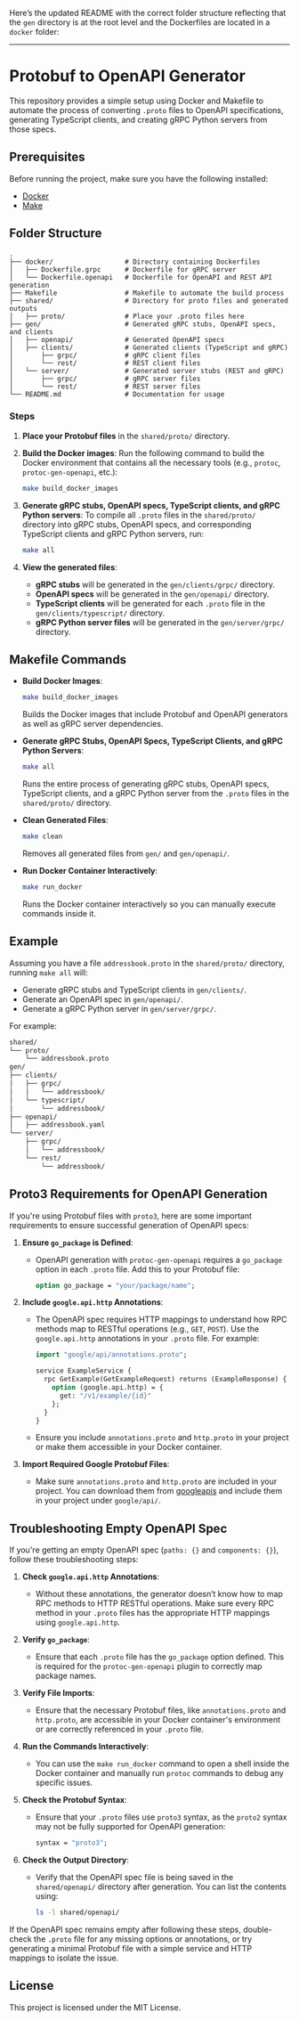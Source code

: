 Here’s the updated README with the correct folder structure reflecting that the `gen` directory is at the root level and the Dockerfiles are located in a `docker` folder:

---

# Protobuf to OpenAPI Generator

This repository provides a simple setup using Docker and Makefile to automate the process of converting `.proto` files to OpenAPI specifications, generating TypeScript clients, and creating gRPC Python servers from those specs.

## Prerequisites

Before running the project, make sure you have the following installed:

- [Docker](https://www.docker.com/get-started)
- [Make](https://www.gnu.org/software/make/)

## Folder Structure

```
.
├── docker/                  # Directory containing Dockerfiles
│   ├── Dockerfile.grpc      # Dockerfile for gRPC server
│   └── Dockerfile.openapi   # Dockerfile for OpenAPI and REST API generation
├── Makefile                 # Makefile to automate the build process
├── shared/                  # Directory for proto files and generated outputs
│   ├── proto/               # Place your .proto files here
├── gen/                     # Generated gRPC stubs, OpenAPI specs, and clients
│   ├── openapi/             # Generated OpenAPI specs
│   ├── clients/             # Generated clients (TypeScript and gRPC)
│       ├── grpc/            # gRPC client files
│       └── rest/            # REST client files
│   └── server/              # Generated server stubs (REST and gRPC)
│       ├── grpc/            # gRPC server files
│       └── rest/            # REST server files
└── README.md                # Documentation for usage
```

### Steps

1. **Place your Protobuf files** in the `shared/proto/` directory.

2. **Build the Docker images**:
   Run the following command to build the Docker environment that contains all the necessary tools (e.g., `protoc`, `protoc-gen-openapi`, etc.):
   
   ```bash
   make build_docker_images
   ```

3. **Generate gRPC stubs, OpenAPI specs, TypeScript clients, and gRPC Python servers**:
   To compile all `.proto` files in the `shared/proto/` directory into gRPC stubs, OpenAPI specs, and corresponding TypeScript clients and gRPC Python servers, run:
   
   ```bash
   make all
   ```

4. **View the generated files**:
   - **gRPC stubs** will be generated in the `gen/clients/grpc/` directory.
   - **OpenAPI specs** will be generated in the `gen/openapi/` directory.
   - **TypeScript clients** will be generated for each `.proto` file in the `gen/clients/typescript/` directory.
   - **gRPC Python server files** will be generated in the `gen/server/grpc/` directory.

## Makefile Commands

- **Build Docker Images**:
  ```bash
  make build_docker_images
  ```
  Builds the Docker images that include Protobuf and OpenAPI generators as well as gRPC server dependencies.

- **Generate gRPC Stubs, OpenAPI Specs, TypeScript Clients, and gRPC Python Servers**:
  ```bash
  make all
  ```
  Runs the entire process of generating gRPC stubs, OpenAPI specs, TypeScript clients, and a gRPC Python server from the `.proto` files in the `shared/proto/` directory.

- **Clean Generated Files**:
  ```bash
  make clean
  ```
  Removes all generated files from `gen/` and `gen/openapi/`.

- **Run Docker Container Interactively**:
  ```bash
  make run_docker
  ```
  Runs the Docker container interactively so you can manually execute commands inside it.

## Example

Assuming you have a file `addressbook.proto` in the `shared/proto/` directory, running `make all` will:

- Generate gRPC stubs and TypeScript clients in `gen/clients/`.
- Generate an OpenAPI spec in `gen/openapi/`.
- Generate a gRPC Python server in `gen/server/grpc/`.

For example:

```bash
shared/
└── proto/
    └── addressbook.proto
gen/
├── clients/
│   ├── grpc/
│   │   └── addressbook/
│   └── typescript/
│       └── addressbook/
├── openapi/
│   ├── addressbook.yaml
└── server/
    ├── grpc/
    │   └── addressbook/
    └── rest/
        └── addressbook/
```

## Proto3 Requirements for OpenAPI Generation

If you're using Protobuf files with `proto3`, here are some important requirements to ensure successful generation of OpenAPI specs:

1. **Ensure `go_package` is Defined**:
   - OpenAPI generation with `protoc-gen-openapi` requires a `go_package` option in each `.proto` file. Add this to your Protobuf file:
     ```proto
     option go_package = "your/package/name";
     ```

2. **Include `google.api.http` Annotations**:
   - The OpenAPI spec requires HTTP mappings to understand how RPC methods map to RESTful operations (e.g., `GET`, `POST`). Use the `google.api.http` annotations in your `.proto` file. For example:
     ```proto
     import "google/api/annotations.proto";

     service ExampleService {
       rpc GetExample(GetExampleRequest) returns (ExampleResponse) {
         option (google.api.http) = {
           get: "/v1/example/{id}"
         };
       }
     }
     ```

   - Ensure you include `annotations.proto` and `http.proto` in your project or make them accessible in your Docker container.

3. **Import Required Google Protobuf Files**:
   - Make sure `annotations.proto` and `http.proto` are included in your project. You can download them from [googleapis](https://github.com/googleapis/googleapis/tree/master/google/api) and include them in your project under `google/api/`.

## Troubleshooting Empty OpenAPI Spec

If you're getting an empty OpenAPI spec (`paths: {}` and `components: {}`), follow these troubleshooting steps:

1. **Check `google.api.http` Annotations**:
   - Without these annotations, the generator doesn’t know how to map RPC methods to HTTP RESTful operations. Make sure every RPC method in your `.proto` files has the appropriate HTTP mappings using `google.api.http`.

2. **Verify `go_package`**:
   - Ensure that each `.proto` file has the `go_package` option defined. This is required for the `protoc-gen-openapi` plugin to correctly map package names.

3. **Verify File Imports**:
   - Ensure that the necessary Protobuf files, like `annotations.proto` and `http.proto`, are accessible in your Docker container's environment or are correctly referenced in your `.proto` file.

4. **Run the Commands Interactively**:
   - You can use the `make run_docker` command to open a shell inside the Docker container and manually run `protoc` commands to debug any specific issues.

5. **Check the Protobuf Syntax**:
   - Ensure that your `.proto` files use `proto3` syntax, as the `proto2` syntax may not be fully supported for OpenAPI generation:
     ```proto
     syntax = "proto3";
     ```

6. **Check the Output Directory**:
   - Verify that the OpenAPI spec file is being saved in the `shared/openapi/` directory after generation. You can list the contents using:
     ```bash
     ls -l shared/openapi/
     ```

If the OpenAPI spec remains empty after following these steps, double-check the `.proto` file for any missing options or annotations, or try generating a minimal Protobuf file with a simple service and HTTP mappings to isolate the issue.

## License

This project is licensed under the MIT License.
